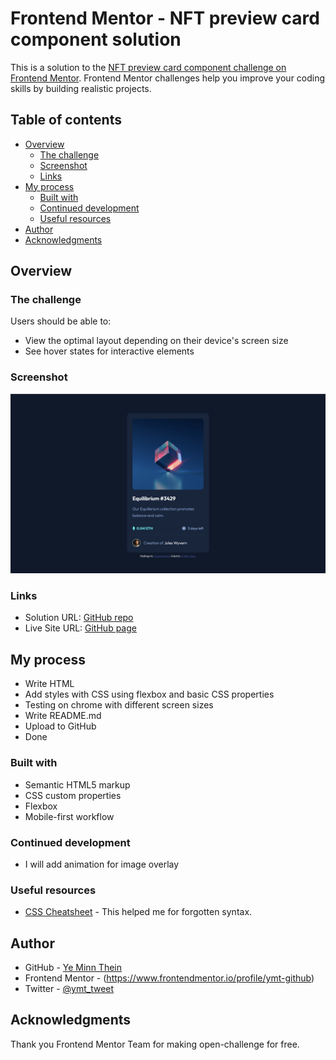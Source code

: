 # Frontend Mentor - NFT preview card component solution

This is a solution to the [NFT preview card component challenge on Frontend Mentor](https://www.frontendmentor.io/challenges/nft-preview-card-component-SbdUL_w0U). Frontend Mentor challenges help you improve your coding skills by building realistic projects. 

## Table of contents

- [Overview](#overview)
  - [The challenge](#the-challenge)
  - [Screenshot](#screenshot)
  - [Links](#links)
- [My process](#my-process)
  - [Built with](#built-with)
  - [Continued development](#continued-development)
  - [Useful resources](#useful-resources)
- [Author](#author)
- [Acknowledgments](#acknowledgments)

## Overview

### The challenge

Users should be able to:

- View the optimal layout depending on their device's screen size
- See hover states for interactive elements

### Screenshot

![](./images/screenshot.png)

### Links

- Solution URL: [GitHub repo](https://github.com/ymt-github/project_nft_pvc.git)
- Live Site URL: [GitHub page](https://ymt-github.github.io/project_nft_pvc/)

## My process
- Write HTML 
- Add styles with CSS using flexbox and basic CSS properties
- Testing on chrome with different screen sizes
- Write README.md
- Upload to GitHub
- Done

### Built with

- Semantic HTML5 markup
- CSS custom properties
- Flexbox
- Mobile-first workflow

### Continued development

- I will add animation for image overlay

### Useful resources

- [CSS Cheatsheet](https://overapi.com/css) - This helped me for forgotten syntax.

## Author

- GitHub - [Ye Minn Thein](https://github.com/ymt-github?tab=repositories)
- Frontend Mentor - (https://www.frontendmentor.io/profile/ymt-github)
- Twitter - [@ymt_tweet](https://twitter.com/ymt_tweet)

## Acknowledgments
Thank you Frontend Mentor Team for making open-challenge for free.
